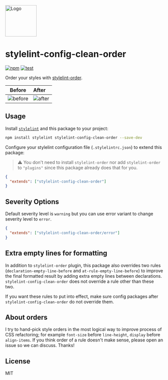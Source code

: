 <img width="100" src="https://github.com/kutsan/stylelint-config-clean-order/raw/master/.github/assets/logo.png" alt="Logo" />

# stylelint-config-clean-order

[![npm](https://img.shields.io/npm/v/stylelint-config-clean-order)](https://www.npmjs.com/package/stylelint-config-clean-order)
[![test](https://github.com/kutsan/stylelint-config-clean-order/actions/workflows/test.yml/badge.svg)](https://github.com/kutsan/stylelint-config-clean-order/actions/workflows/test.yml)

Order your styles with [stylelint-order](https://github.com/hudochenkov/stylelint-order).

| Before                                                                                                           | After                                                                                                           |
| ---------------------------------------------------------------------------------------------------------------- | --------------------------------------------------------------------------------------------------------------- |
| ![before](https://user-images.githubusercontent.com/10108377/173256557-88f5098b-dad7-4339-a571-6850ed82828f.png) | ![after](https://user-images.githubusercontent.com/10108377/173256556-e29e892a-2d21-437c-8093-a345d5de920e.png) |

## Usage

Install [`stylelint`](https://github.com/stylelint/stylelint) and this package to your project:

```sh
npm install stylelint stylelint-config-clean-order --save-dev
```

Configure your stylelint configuration file (`.stylelintrc.json`) to extend this package:

> ⚠️ You don't need to install `stylelint-order` nor add `stylelint-order` to `"plugins"` since this package already does that for you.

```json
{
  "extends": ["stylelint-config-clean-order"]
}
```

## Severity Options

Default severity level is `warning` but you can use error variant to change severity level to `error`.

```json
{
  "extends": ["stylelint-config-clean-order/error"]
}
```

## Extra empty lines for formatting

In addition to `stylelint-order` plugin, this package also overrides two rules (`declaration-empty-line-before` and `at-rule-empty-line-before`) to improve the final formatted result by adding extra empty lines between declarations. `stylelint-config-clean-order` does not override a rule other than these two.

If you want these rules to put into effect, make sure config packages after `stylelint-config-clean-order` do not override them.

## About orders

I try to hand-pick style orders in the most logical way to improve process of CSS refactoring; for example `font-size` before `line-height`, `display` before `align-items`. If you think order of a rule doesn't make sense, please open an issue so we can discuss. Thanks!

## License

MIT
